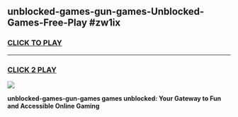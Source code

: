 
## unblocked-games-gun-games-Unblocked-Games-Free-Play #zw1ix
<h3>
<a href="https://us.freeplayer.one?title=unblocked-games-gun-games&ref=9M">CLICK TO PLAY</a></h3>
<hr>

<h3>
<a href="https://us.freeplayer.one?title=unblocked-games-gun-games&ref=9M">CLICK 2 PLAY</a>
  
</h3>

<a href="https://us.freeplayer.one?title=unblocked-games-gun-games&ref=9M"><img src="https://clearcache.store/games.png"></a>


**unblocked-games-gun-games games unblocked: Your Gateway to Fun and Accessible Online Gaming**
